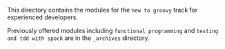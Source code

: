 This directory contains the modules for the `new to groovy` track for experienced developers.

Previously offered modules including `functional programming` and `testing and tdd with spock` are in the `_archives` directory.
